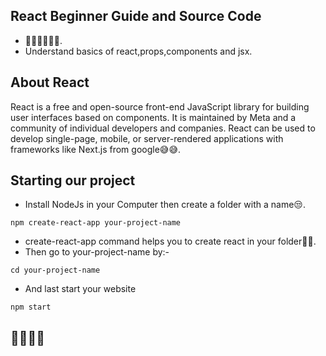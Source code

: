 ## React Beginner Guide and Source Code
- 🧑‍💻🧑‍💻🧑‍💻.
- Understand basics of react,props,components and jsx.
## About React
React is a free and open-source front-end JavaScript library for building user interfaces based on components. It is maintained by Meta and a community of individual developers and companies. React can be used to develop single-page, mobile, or server-rendered applications with frameworks like Next.js from google😅😅.
## Starting our project
- Install NodeJs in your Computer then create a folder with a name😒.
```
npm create-react-app your-project-name
```
- create-react-app command helps you to create react in your folder🧑‍💻.
- Then go to your-project-name by:-
```
cd your-project-name
```
- And last start your website
```
npm start
``` 
## 👋👋👋👋
